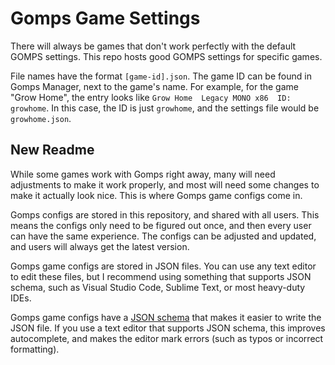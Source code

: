 # Gomps Game Settings

There will always be games that don't work perfectly with the default GOMPS settings. This repo hosts good GOMPS settings for specific games.

File names have the format `[game-id].json`. The game ID can be found in Gomps Manager, next to the game's name. For example, for the game "Grow Home", the entry looks like `Grow Home  Legacy MONO x86  ID: growhome`. In this case, the ID is just `growhome`, and the settings file would be `growhome.json`.

## New Readme

While some games work with Gomps right away, many will need adjustments to make it work properly, and most will need some changes to make it actually look nice. This is where Gomps game configs come in.

Gomps configs are stored in this repository, and shared with all users. This means the configs only need to be figured out once, and then every user can have the same experience. The configs can be adjusted and updated, and users will always get the latest version.

Gomps game configs are stored in JSON files. You can use any text editor to edit these files, but I recommend using something that supports JSON schema, such as Visual Studio Code, Sublime Text, or most heavy-duty IDEs.

Gomps game configs have a [JSON schema](https://github.com/the-gomps/gomps-game-configs/blob/main/gomps-settings-schema.json) that makes it easier to write the JSON file. If you use a text editor that supports JSON schema, this improves autocomplete, and makes the editor mark errors (such as typos or incorrect formatting).
